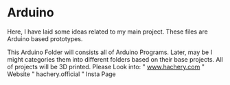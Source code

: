 # Arduino
Here, I have laid some ideas related to my main project. These files are Arduino based prototypes.


This Arduino Folder will consists all of Arduino Programs.
Later, may be I might categories them into different folders based on their base projects.
All of projects will be 3D printed.
Please Look into: " www.hachery.com " Website
                  " hachery.official " Insta Page

